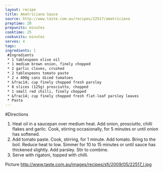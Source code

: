 ```yaml
---
layout: recipe
title: Amatriciana Sauce
source: http://www.taste.com.au/recipes/22517/amatriciana
preptime: 20
prepunits: minutes
cooktime: 25
cookunits: minutes
serves: 4
tags: 
ingredients: |
 #Ingredients
 * 1 tablespoon olive oil
 * 1 medium brown onion, finely chopped
 * 2 garlic cloves, crushed
 * 2 tablespoons tomato paste
 * 2 x 400g cans diced tomatoes
 * &frac14; cup finely chopped fresh parsley
 * 8 slices (125g) prosciutto, chopped
 * 1 small red chilli, finely chopped
 * &frac14; cup finely chopped fresh flat-leaf parsley leaves
 * Pasta
---
```

#Directions
1. Heat oil in a saucepan over medium heat. Add onion, prosciutto, chilli flakes and garlic. Cook, stirring occasionally, for 5 minutes or until onion has softened.
2. Add tomato paste. Cook, stirring, for 1 minute. Add tomato. Bring to the boil. Reduce heat to low. Simmer for 10 to 15 minutes or until sauce has thickened slightly. Add parsley. Stir to combine.
3. Serve with rigatoni, topped with chilli.

Picture
http://www.taste.com.au/images/recipes/sfi/2009/05/22517_l.jpg